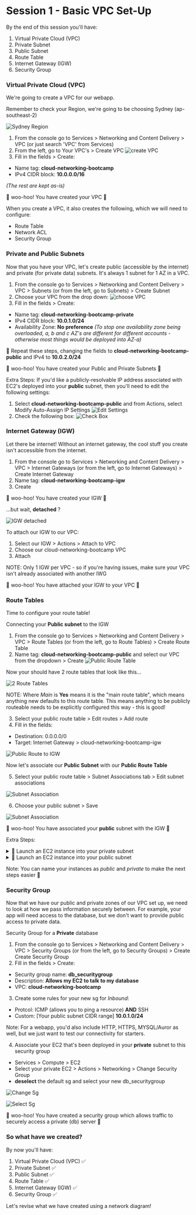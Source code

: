 
# Session 1 - Basic VPC Set-Up

By the end of this session you'll have:
  1. Virtual Private Cloud (VPC)
  2. Private Subnet
  3. Public Subnet
  5. Route Table
  6. Internet Gateway (IGW)
  7. Security Group

  ### Virtual Private Cloud (VPC)
  We're going to create a VPC for our webapp.

  Remember to check your Region, we're going to be choosing Sydney (ap-southeast-2)

![Sydney Region](images/1-region.png)

   


  1. From the console go to Services > Networking and Content Delivery > VPC (or just search 'VPC' from Services)
  2. From the left, go to Your VPC's > Create VPC
  ![create VPC](images/2-create-vpc.png)
  3. Fill in the fields > Create:
  - Name tag: __cloud-networking-bootcamp__
  - IPv4 CIDR block: __10.0.0.0/16__

*(The rest are kept as-is)*

  🌈 woo-hoo! You have created your VPC 🌈

When you create a VPC, it also creates the following, which we will need to configure:
- Route Table
- Network ACL
- Security Group

### Private and Public Subnets
Now that you have your VPC, let's create public (accessible by the internet) and private (for private data) subnets. It's always 1 subnet for 1 AZ in a VPC.

  1. From the console go to Services > Networking and Content Delivery > VPC > Subnets (or from the left, go to Subnets) > Create Subnet
  2. Choose your VPC from the drop down:
  ![choose VPC](images/3-subnet-creation.png)
  3. Fill in the fields > Create:
  - Name tag: __cloud-networking-bootcamp-private__
  - IPv4 CIDR block: __10.0.1.0/24__
  - Availability Zone: __No preference__ 
  *(To stop one availability zone being overloaded, a, b and c AZ's are different for different accounts - otherwise most things would be deployed into AZ-a)*

  🔁 Repeat these steps, changing the fields to __cloud-networking-bootcamp-public__ and IPv4 to __10.0.2.0/24__

  🌈 woo-hoo! You have created your Public and Private Subnets 🌈

Extra Steps:
If you'd like a publicly-resolvable IP address associated with EC2's deployed into your __public__ subnet, then you'll need to edit the following settings:
1. Select __cloud-networking-bootcamp-public__ and from Actions, select Modify Auto-Assign IP Settings
![Edit Settings](images/4-auto-assign-ip.png)
2. Check the following box:
![Check Box](images/5-enable-auto-assign-ip.png)

### Internet Gateway (IGW)
Let there be internet! Without an internet gateway, the cool stuff you create isn't accessible from the internet.

1. From the console go to Services > Networking and Content Delivery > VPC > Internet Gateways (or from the left, go to Internet Gateways) > Create Internet Gateway
2. Name tag: __cloud-networking-bootcamp-igw__
3. Create

  🌈 woo-hoo! You have created your IGW 🌈

...but wait, __detached__ ?

![IGW detached](images/6-igw-detached.png)

To attach our IGW to our VPC:
1. Select our IGW > Actions > Attach to VPC
2. Choose our cloud-networking-bootcamp VPC
3. Attach

NOTE: Only 1 IGW per VPC - so if you're having issues, make sure your VPC isn't already associated with another IWG

  🌈 woo-hoo! You have attached your IGW to your VPC 🌈

### Route Tables
Time to configure your route table!

Connecting your __Public subnet__ to the IGW
1. From the console go to Services > Networking and Content Delivery > VPC > Route Tables (or from the left, go to Route Tables) > Create Route Table
2. Name tag: __cloud-networking-bootcamp-public__ and select our VPC from the dropdown > Create
![Public Route Table](images/7-public-route-table.png)

Now your should have 2 route tables that look like this...

![2 Route Tables](images/8-2-route-tables.png)

NOTE: Where *Main* is __Yes__ means it is the "main route table", which means anything new defaults to this route table. This means anything to be publicly routeable needs to be explicitly configured this way - this is good!

3. Select your public route table > Edit routes > Add route
4. Fill in the fields: 
  - Destination: 0.0.0.0/0
  - Target: Internet Gateway > cloud-networking-bootcamp-igw


![Public Route to IGW](images/9-public-route-to-internet.png)

Now let's associate our __Public Subnet__ with our __Public Route Table__

5. Select your public route table > Subnet Associations tab > Edit subnet associations

![Subnet Association](images/10-subnet-association.png)

6. Choose your public subnet > Save

![Subnet Association](images/11-associated-subnet.png)


  🌈 woo-hoo! You have associated your __public__ subnet with the IGW 🌈

Extra Steps:

<details><summary>🚀 Launch an EC2 instance into your private subnet</summary><p>
Follow these steps to create the EC2 to be deployed in the __public__ subnet:

1. Services > Compute > EC2 > Launch Instance
2. Choose *Amazon Linux 2 AMI* > t2.micro
3. Click *Next: Configure Instance Details*
4. Select the cloud-networking-bootcamp VPC and the associated public subnet
5. Next until you get to *Configure Security Group* > Create new Security Group
6. Security Group name: __public-sg__
7. Add rule > Type: HTTP (port 80)
8. Review and Launch > Launch
9. Create a new keypair > Key pair name: __cloud-networking-bootcamp__
</p></details>

<details><summary>🚀 Launch an EC2 instance into your public subnet</summary><p>
Follow these steps to create the EC2 to be deployed in the __private__ subnet, note there are some differences!

1. Services > Compute > EC2 > Launch Instance
2. Choose *Amazon Linux 2 AMI* > t2.micro
3. Click *Next: Configure Instance Details*
4. Select the cloud-networking-bootcamp VPC and the associated private subnet
5. Next until you get to *Configure Security Group* > Choose an exisiting Security Group
6. Select the *Default* security group
7. Review and Launch > Launch
8. Choose an *exisiting* Key pair > Key pair name: __cloud-networking-bootcamp__
</p></details>

Note: You can name your instances as *public* and *private* to make the next steps easier 🤔


### Security Group
Now that we have our public and private zones of our VPC set up, we need to look at how we pass information securely between. For example, your app will need access to the database, but we don't want to provide public access to private data.

Security Group for a __Private__ database
1. From the console go to Services > Networking and Content Delivery > VPC > Security Groups (or from the left, go to Security Groups) > Create Create Security Group
2. Fill in the fields > Create:

  - Security group name: __db_securitygroup__
  - Description: __Allows my EC2 to talk to my database__
  - VPC: __cloud-networking-bootcamp__

3. Create some rules for your new sg for *Inbound*:
  - Protcol: ICMP (allows you to ping a resource) __AND__ SSH
  - Custom: [Your public subnet CIDR range] __10.0.1.0/24__

  Note: For a webapp, you'd also include HTTP, HTTPS, MYSQL/Auror as well, but we just want to test our connectivity for starters.

4. Associate your EC2 that's been deployed in your __private__ subnet to this security group

  - Services > Compute > EC2
  - Select your private EC2 > Actions > Networking > Change Security Group
  - __deselect__ the default sg and select your new db_securitygroup

![Change Sg](images/12-change-sg.png)

![Select Sg](images/13-select-sg.png)

  🌈 woo-hoo! You have created a security group which allows traffic to securely access a private (db) server 🌈



### So what have we created?
By now you'll have:
  1. Virtual Private Cloud (VPC) ✅
  2. Private Subnet ✅
  3. Public Subnet ✅
  5. Route Table ✅
  6. Internet Gateway (IGW) ✅
  7. Security Group ✅

Let's revise what we have created using a network diagram!
































